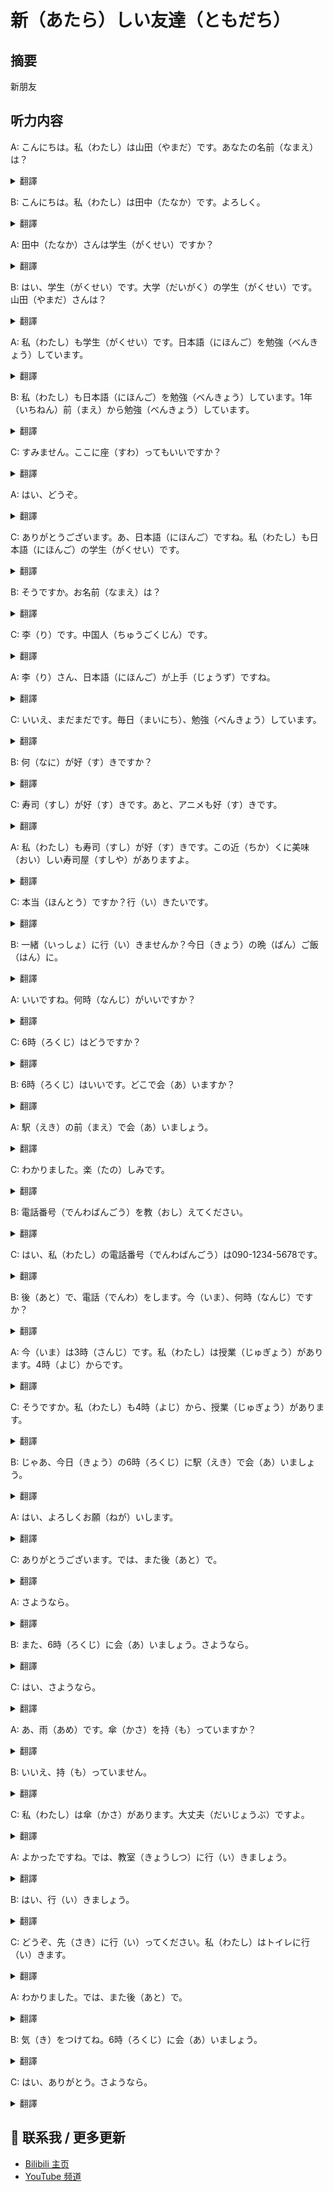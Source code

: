 # 新（あたら）しい友達（ともだち）

## 摘要

新朋友

## 听力内容

A: こんにちは。私（わたし）は山田（やまだ）です。あなたの名前（なまえ）は？

<details>
<summary>翻譯</summary>
你好。我是山田。你叫什麼名字？
</details>

B: こんにちは。私（わたし）は田中（たなか）です。よろしく。

<details>
<summary>翻譯</summary>
你好。我是田中。請多關照。
</details>

A: 田中（たなか）さんは学生（がくせい）ですか？

<details>
<summary>翻譯</summary>
田中你是學生嗎？
</details>

B: はい、学生（がくせい）です。大学（だいがく）の学生（がくせい）です。山田（やまだ）さんは？

<details>
<summary>翻譯</summary>
是的，我是學生。是大學生。山田你呢？
</details>

A: 私（わたし）も学生（がくせい）です。日本語（にほんご）を勉強（べんきょう）しています。

<details>
<summary>翻譯</summary>
我也是學生。我在學習日語。
</details>

B: 私（わたし）も日本語（にほんご）を勉強（べんきょう）しています。1年（いちねん）前（まえ）から勉強（べんきょう）しています。

<details>
<summary>翻譯</summary>
我也在學習日語。從一年前開始學習的。
</details>

C: すみません。ここに座（すわ）ってもいいですか？

<details>
<summary>翻譯</summary>
打擾一下。我可以坐在這裡嗎？
</details>

A: はい、どうぞ。

<details>
<summary>翻譯</summary>
是的，請坐。
</details>

C: ありがとうございます。あ、日本語（にほんご）ですね。私（わたし）も日本語（にほんご）の学生（がくせい）です。

<details>
<summary>翻譯</summary>
謝謝。啊，說的是日語啊。我也是日語學生。
</details>

B: そうですか。お名前（なまえ）は？

<details>
<summary>翻譯</summary>
是嗎？你叫什麼名字？
</details>

C: 李（り）です。中国人（ちゅうごくじん）です。

<details>
<summary>翻譯</summary>
我叫李。我是中國人。
</details>

A: 李（り）さん、日本語（にほんご）が上手（じょうず）ですね。

<details>
<summary>翻譯</summary>
你的日語很好啊。
</details>

C: いいえ、まだまだです。毎日（まいにち）、勉強（べんきょう）しています。

<details>
<summary>翻譯</summary>
不，還差得遠呢。我每天都在學習。
</details>

B: 何（なに）が好（す）きですか？

<details>
<summary>翻譯</summary>
你喜歡什麼？
</details>

C: 寿司（すし）が好（す）きです。あと、アニメも好（す）きです。

<details>
<summary>翻譯</summary>
我喜歡壽司。另外，也喜歡動畫片。
</details>

A: 私（わたし）も寿司（すし）が好（す）きです。この近（ちか）くに美味（おい）しい寿司屋（すしや）がありますよ。

<details>
<summary>翻譯</summary>
我也喜歡壽司。這附近有一家好吃的壽司店哦。
</details>

C: 本当（ほんとう）ですか？行（い）きたいです。

<details>
<summary>翻譯</summary>
真的嗎？我想去。
</details>

B: 一緒（いっしょ）に行（い）きませんか？今日（きょう）の晩（ばん）ご飯（はん）に。

<details>
<summary>翻譯</summary>
要不要一起去？今天晚餐。
</details>

A: いいですね。何時（なんじ）がいいですか？

<details>
<summary>翻譯</summary>
好啊。幾點比較好？
</details>

C: 6時（ろくじ）はどうですか？

<details>
<summary>翻譯</summary>
6點怎麼樣？
</details>

B: 6時（ろくじ）はいいです。どこで会（あ）いますか？

<details>
<summary>翻譯</summary>
6點可以。在哪裡見面？
</details>

A: 駅（えき）の前（まえ）で会（あ）いましょう。

<details>
<summary>翻譯</summary>
在車站前面見面吧。
</details>

C: わかりました。楽（たの）しみです。

<details>
<summary>翻譯</summary>
明白了。很期待。
</details>

B: 電話番号（でんわばんごう）を教（おし）えてください。

<details>
<summary>翻譯</summary>
請告訴我你的電話號碼。
</details>

C: はい、私（わたし）の電話番号（でんわばんごう）は090-1234-5678です。

<details>
<summary>翻譯</summary>
好的，我的電話號碼是090-1234-5678。
</details>

B: 後（あと）で、電話（でんわ）をします。今（いま）、何時（なんじ）ですか？

<details>
<summary>翻譯</summary>
一會兒給你打電話。現在幾點了？
</details>

A: 今（いま）は3時（さんじ）です。私（わたし）は授業（じゅぎょう）があります。4時（よじ）からです。

<details>
<summary>翻譯</summary>
現在是3點。我有課。從4點開始。
</details>

C: そうですか。私（わたし）も4時（よじ）から、授業（じゅぎょう）があります。

<details>
<summary>翻譯</summary>
是嗎。我也有從4點開始的課。
</details>

B: じゃあ、今日（きょう）の6時（ろくじ）に駅（えき）で会（あ）いましょう。

<details>
<summary>翻譯</summary>
那麼，今天6點在車站見面吧。
</details>

A: はい、よろしくお願（ねが）いします。

<details>
<summary>翻譯</summary>
好的，請多關照。
</details>

C: ありがとうございます。では、また後（あと）で。

<details>
<summary>翻譯</summary>
非常感謝。那麼，一會兒見。
</details>

A: さようなら。

<details>
<summary>翻譯</summary>
再見。
</details>

B: また、6時（ろくじ）に会（あ）いましょう。さようなら。

<details>
<summary>翻譯</summary>
6點再見面吧。再見。
</details>

C: はい、さようなら。

<details>
<summary>翻譯</summary>
好的，再見。
</details>

A: あ、雨（あめ）です。傘（かさ）を持（も）っていますか？

<details>
<summary>翻譯</summary>
啊，下雨了。你帶傘了嗎？
</details>

B: いいえ、持（も）っていません。

<details>
<summary>翻譯</summary>
沒有，沒帶。
</details>

C: 私（わたし）は傘（かさ）があります。大丈夫（だいじょうぶ）ですよ。

<details>
<summary>翻譯</summary>
我有傘。沒關係的。
</details>

A: よかったですね。では、教室（きょうしつ）に行（い）きましょう。

<details>
<summary>翻譯</summary>
那太好了。我們去教室吧。
</details>

B: はい、行（い）きましょう。

<details>
<summary>翻譯</summary>
好的，走吧。
</details>

C: どうぞ、先（さき）に行（い）ってください。私（わたし）はトイレに行（い）きます。

<details>
<summary>翻譯</summary>
請你們先走吧。我要去洗手間。
</details>

A: わかりました。では、また後（あと）で。

<details>
<summary>翻譯</summary>
明白了。那麼，一會兒見。
</details>

B: 気（き）をつけてね。6時（ろくじ）に会（あ）いましょう。

<details>
<summary>翻譯</summary>
路上小心。6點見面吧。
</details>

C: はい、ありがとう。さようなら。

<details>
<summary>翻譯</summary>
好的，謝謝。再見。
</details>


## 📢 联系我 / 更多更新

- [Bilibili 主页](https://space.bilibili.com/393573154?spm_id_from=333.1007.0.0)
- [YouTube 频道](https://www.youtube.com/@JapaneseListeningRoom)
